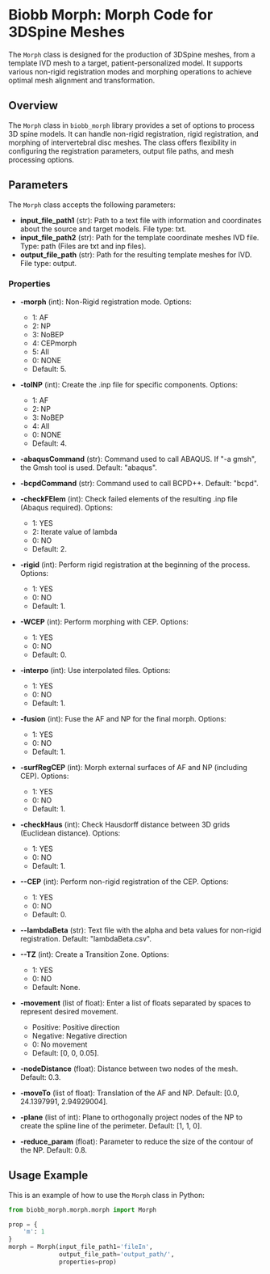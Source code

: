 # Biobb Morph: Morph Code for 3DSpine Meshes

The `Morph` class is designed for the production of 3DSpine meshes, from a template IVD mesh to a target, patient-personalized model. It supports various non-rigid registration modes and morphing operations to achieve optimal mesh alignment and transformation.

## Overview
The `Morph` class in `biobb_morph` library provides a set of options to process 3D spine models. It can handle non-rigid registration, rigid registration, and morphing of intervertebral disc meshes. The class offers flexibility in configuring the registration parameters, output file paths, and mesh processing options.

## Parameters
The `Morph` class accepts the following parameters:

- **input_file_path1** (str): Path to a text file with information and coordinates about the source and target models. File type: txt.
- **input_file_path2** (str): Path for the template coordinate meshes IVD file. Type: path (Files are txt and inp files).
- **output_file_path** (str): Path for the resulting template meshes for IVD. File type: output.

### Properties
- **-morph** (int): Non-Rigid registration mode. Options:
  * 1: AF
  * 2: NP
  * 3: NoBEP
  * 4: CEPmorph
  * 5: All
  * 0: NONE
  * Default: 5.

- **-toINP** (int): Create the .inp file for specific components. Options:
  * 1: AF
  * 2: NP
  * 3: NoBEP
  * 4: All
  * 0: NONE
  * Default: 4.

- **-abaqusCommand** (str): Command used to call ABAQUS. If "-a gmsh", the Gmsh tool is used. Default: "abaqus".
- **-bcpdCommand** (str): Command used to call BCPD++. Default: "bcpd".
- **-checkFElem** (int): Check failed elements of the resulting .inp file (Abaqus required). Options:
  * 1: YES
  * 2: Iterate value of lambda
  * 0: NO
  * Default: 2.

- **-rigid** (int): Perform rigid registration at the beginning of the process. Options:
  * 1: YES
  * 0: NO
  * Default: 1.

- **-WCEP** (int): Perform morphing with CEP. Options:
  * 1: YES
  * 0: NO
  * Default: 0.

- **-interpo** (int): Use interpolated files. Options:
  * 1: YES
  * 0: NO
  * Default: 1.

- **-fusion** (int): Fuse the AF and NP for the final morph. Options:
  * 1: YES
  * 0: NO
  * Default: 1.

- **-surfRegCEP** (int): Morph external surfaces of AF and NP (including CEP). Options:
  * 1: YES
  * 0: NO
  * Default: 1.

- **-checkHaus** (int): Check Hausdorff distance between 3D grids (Euclidean distance). Options:
  * 1: YES
  * 0: NO
  * Default: 1.

- **--CEP** (int): Perform non-rigid registration of the CEP. Options:
  * 1: YES
  * 0: NO
  * Default: 0.

- **--lambdaBeta** (str): Text file with the alpha and beta values for non-rigid registration. Default: "lambdaBeta.csv".

- **--TZ** (int): Create a Transition Zone. Options:
  * 1: YES
  * 0: NO
  * Default: None.

- **-movement** (list of float): Enter a list of floats separated by spaces to represent desired movement.
  * Positive: Positive direction
  * Negative: Negative direction
  * 0: No movement
  * Default: [0, 0, 0.05].

- **-nodeDistance** (float): Distance between two nodes of the mesh. Default: 0.3.

- **-moveTo** (list of float): Translation of the AF and NP. Default: [0.0, 24.1397991, 2.94929004].

- **-plane** (list of int): Plane to orthogonally project nodes of the NP to create the spline line of the perimeter. Default: [1, 1, 0].

- **-reduce_param** (float): Parameter to reduce the size of the contour of the NP. Default: 0.8.

## Usage Example
This is an example of how to use the `Morph` class in Python:

```python
from biobb_morph.morph.morph import Morph

prop = {
    'm': 1
}
morph = Morph(input_file_path1='fileIn',
              output_file_path='output_path/',
              properties=prop)

